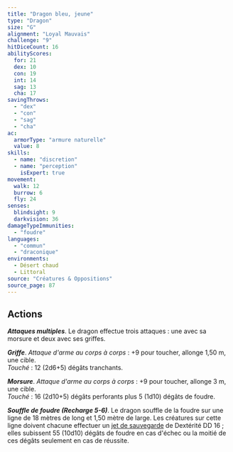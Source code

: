 ```yaml
---
title: "Dragon bleu, jeune"
type: "Dragon"
size: "G"
alignment: "Loyal Mauvais"
challenge: "9"
hitDiceCount: 16
abilityScores:
  for: 21
  dex: 10
  con: 19
  int: 14
  sag: 13
  cha: 17
savingThrows: 
  - "dex"
  - "con"
  - "sag"
  - "cha"
ac: 
  armorType: "armure naturelle"
  value: 8
skills: 
  - name: "discretion"
  - name: "perception"
    isExpert: true
movement: 
  walk: 12
  burrow: 6
  fly: 24
senses: 
  blindsight: 9
  darkvision: 36
damageTypeImmunities: 
  - "foudre"
languages: 
  - "commun"
  - "draconique"
environments:
  - Désert chaud
  - Littoral
source: "Créatures & Oppositions"
source_page: 87
---
```

## Actions
_**Attaques multiples**_. Le dragon effectue trois attaques : une avec sa morsure et deux avec ses griffes.

_**Griffe**_. _Attaque d'arme au corps à corps_ : +9 pour toucher, allonge 1,50 m, une cible.  
_Touché_ : 12 (2d6+5) dégâts tranchants.

_**Morsure**_. _Attaque d'arme au corps à corps_ : +9 pour toucher, allonge 3 m, une cible.  
_Touché_ : 16 (2d10+5) dégâts perforants plus 5 (1d10) dégâts de foudre.

_**Souffle de foudre (Recharge 5-6)**_. Le dragon souffle de la foudre sur une ligne de 18 mètres de long et 1,50 mètre de large. Les créatures sur cette ligne doivent chacune effectuer un [jet de sauvegarde](/utiliser-les-caracteristiques#jets-de-sauvegarde) de Dextérité DD 16 ; elles subissent 55 (10d10) dégâts de foudre en cas d'échec ou la moitié de ces dégâts seulement en cas de réussite.
